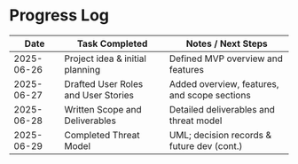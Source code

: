 # Progress Log

| Date       | Task Completed                      | Notes / Next Steps                          |
|------------|-------------------------------------|---------------------------------------------|
| 2025-06-26 | Project idea & initial planning     | Defined MVP overview and features           |
| 2025-06-27 | Drafted User Roles and User Stories | Added overview, features, and scope sections|
| 2025-06-28 | Written Scope and Deliverables      | Detailed deliverables and threat model      |
| 2025-06-29 | Completed Threat Model              | UML; decision records & future dev (cont.)  |
